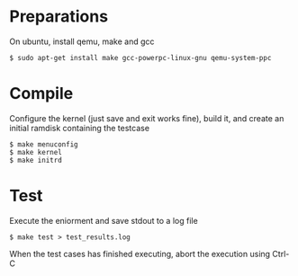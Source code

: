 Preparations
===========================
On ubuntu, install qemu, make and gcc
```
$ sudo apt-get install make gcc-powerpc-linux-gnu qemu-system-ppc
```

Compile
===========================
Configure the kernel (just save and exit works fine), build it, and create an initial ramdisk containing the testcase
```
$ make menuconfig
$ make kernel
$ make initrd
```

Test
===========================
Execute the eniorment and save stdout to a log file
```
$ make test > test_results.log
```
When the test cases has finished executing, abort the execution using Ctrl-C
